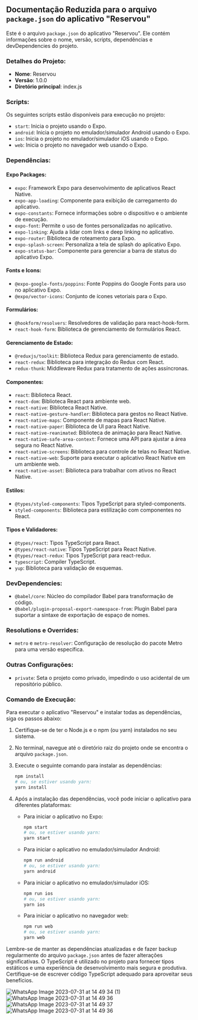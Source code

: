 ## Documentação Reduzida para o arquivo `package.json` do aplicativo "Reservou"

Este é o arquivo `package.json` do aplicativo "Reservou". Ele contém informações sobre o nome, versão, scripts, dependências e devDependencies do projeto.

### Detalhes do Projeto:

- **Nome**: Reservou
- **Versão**: 1.0.0
- **Diretório principal**: index.js

### Scripts:

Os seguintes scripts estão disponíveis para execução no projeto:

- `start`: Inicia o projeto usando o Expo.
- `android`: Inicia o projeto no emulador/simulador Android usando o Expo.
- `ios`: Inicia o projeto no emulador/simulador iOS usando o Expo.
- `web`: Inicia o projeto no navegador web usando o Expo.

### Dependências:

#### Expo Packages:

- `expo`: Framework Expo para desenvolvimento de aplicativos React Native.
- `expo-app-loading`: Componente para exibição de carregamento do aplicativo.
- `expo-constants`: Fornece informações sobre o dispositivo e o ambiente de execução.
- `expo-font`: Permite o uso de fontes personalizadas no aplicativo.
- `expo-linking`: Ajuda a lidar com links e deep linking no aplicativo.
- `expo-router`: Biblioteca de roteamento para Expo.
- `expo-splash-screen`: Personaliza a tela de splash do aplicativo Expo.
- `expo-status-bar`: Componente para gerenciar a barra de status do aplicativo Expo.

#### Fonts e Icons:

- `@expo-google-fonts/poppins`: Fonte Poppins do Google Fonts para uso no aplicativo Expo.
- `@expo/vector-icons`: Conjunto de ícones vetoriais para o Expo.

#### Formulários:

- `@hookform/resolvers`: Resolvedores de validação para react-hook-form.
- `react-hook-form`: Biblioteca de gerenciamento de formulários React.

#### Gerenciamento de Estado:

- `@reduxjs/toolkit`: Biblioteca Redux para gerenciamento de estado.
- `react-redux`: Biblioteca para integração do Redux com React.
- `redux-thunk`: Middleware Redux para tratamento de ações assíncronas.

#### Componentes:

- `react`: Biblioteca React.
- `react-dom`: Biblioteca React para ambiente web.
- `react-native`: Biblioteca React Native.
- `react-native-gesture-handler`: Biblioteca para gestos no React Native.
- `react-native-maps`: Componente de mapas para React Native.
- `react-native-paper`: Biblioteca de UI para React Native.
- `react-native-reanimated`: Biblioteca de animação para React Native.
- `react-native-safe-area-context`: Fornece uma API para ajustar a área segura no React Native.
- `react-native-screens`: Biblioteca para controle de telas no React Native.
- `react-native-web`: Suporte para executar o aplicativo React Native em um ambiente web.
- `react-native-asset`: Biblioteca para trabalhar com ativos no React Native.

#### Estilos:

- `@types/styled-components`: Tipos TypeScript para styled-components.
- `styled-components`: Biblioteca para estilização com componentes no React.

#### Tipos e Validadores:

- `@types/react`: Tipos TypeScript para React.
- `@types/react-native`: Tipos TypeScript para React Native.
- `@types/react-redux`: Tipos TypeScript para react-redux.
- `typescript`: Compiler TypeScript.
- `yup`: Biblioteca para validação de esquemas.

### DevDependencies:

- `@babel/core`: Núcleo do compilador Babel para transformação de código.
- `@babel/plugin-proposal-export-namespace-from`: Plugin Babel para suportar a sintaxe de exportação de espaço de nomes.

### Resolutions e Overrides:

- `metro` e `metro-resolver`: Configuração de resolução do pacote Metro para uma versão específica.

### Outras Configurações:

- `private`: Seta o projeto como privado, impedindo o uso acidental de um repositório público.

### Comando de Execução:

Para executar o aplicativo "Reservou" e instalar todas as dependências, siga os passos abaixo:

1. Certifique-se de ter o Node.js e o npm (ou yarn) instalados no seu sistema.

2. No terminal, navegue até o diretório raiz do projeto onde se encontra o arquivo `package.json`.

3. Execute o seguinte comando para instalar as dependências:

   ```bash
   npm install
   # ou, se estiver usando yarn:
   yarn install
   ```

4. Após a instalação das dependências, você pode iniciar o aplicativo para diferentes plataformas:

   - Para iniciar o aplicativo no Expo:
     ```bash
     npm start
     # ou, se estiver usando yarn:
     yarn start
     ```

   - Para iniciar o aplicativo no emulador/simulador Android:
     ```bash
     npm run android
     # ou, se estiver usando yarn:
     yarn android
     ```

   - Para iniciar o aplicativo no emulador/simulador iOS:
     ```bash
     npm run ios
     # ou, se estiver usando yarn:
     yarn ios
     ```

   - Para iniciar o aplicativo no navegador web:
     ```bash
     npm run web
     # ou, se estiver usando yarn:
     yarn web
     ```

Lembre-se de manter as dependências atualizadas e de fazer backup regularmente do arquivo `package.json` antes de fazer alterações significativas. O TypeScript é utilizado no projeto para fornecer tipos estáticos e uma experiência de desenvolvimento mais segura e produtiva. Certifique-se de escrever código TypeScript adequado para aproveitar seus benefícios.

![WhatsApp Image 2023-07-31 at 14 49 34 (1)](https://github.com/omanramalho42/Trixx-mobile/assets/64960771/003e9d7a-e848-4b36-a787-a2e72753f07f)
![WhatsApp Image 2023-07-31 at 14 49 36](https://github.com/omanramalho42/Trixx-mobile/assets/64960771/d87f7dee-b0d2-4f38-8d0d-7329461257f0)
![WhatsApp Image 2023-07-31 at 14 49 37](https://github.com/omanramalho42/Trixx-mobile/assets/64960771/0b4b2ccb-4398-40c5-867b-83de2f1023a1)
![WhatsApp Image 2023-07-31 at 14 49 36](https://github.com/omanramalho42/Trixx-mobile/assets/64960771/ed05e713-2a80-45fb-8a0d-22e5ce21082f)


